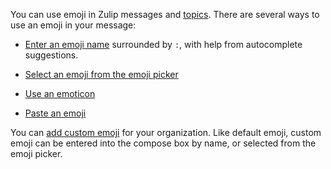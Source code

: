 You can use emoji in Zulip messages and [topics](/help/streams-and-topics).
There are several ways to use an emoji in your message:

- [Enter an emoji name](/help/emoji-and-emoticons#use-an-emoji-in-your-message)
  surrounded by `:`, with help from autocomplete suggestions.

- [Select an emoji from the emoji
  picker](/help/emoji-and-emoticons#use-an-emoji-in-your-message)

- [Use an emoticon](/help/emoji-and-emoticons#use-an-emoticon)

- [Paste an emoji](/help/emoji-and-emoticons#use-an-emoji-in-your-message)

You can [add custom emoji](/help/custom-emoji) for your organization. Like
default emoji, custom emoji can be entered into the compose box by name, or
selected from the emoji picker.
